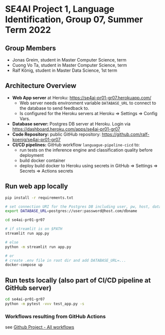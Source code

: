 # SE4AI Project 1, Language Identification, Group 07, Summer Term 2022 

## Group Members
* Jonas Greim, student in Master Computer Science,  term
* Cuong Vo Ta, student in Master  Computer Science, term
* Ralf König, student in Master Data Science, 1st term

## Architecture Overview
* **Web App server** at Heroku: https://se4ai-pr01-gr07.herokuapp.com/
  * Web server needs environment variable `DATABASE_URL` to connect to the database to send feedback to.
  * Is configured for the Heroku servers at Heroku => Settings => Config Vars.
* **Database server:** Postgres DB server at Heroku. Login via https://dashboard.heroku.com/apps/se4ai-pr01-gr07
* **Code Repository:** public GitHub repository: https://github.com/ralf-koenig/se4ai-pr01-gr07
* **CI/CD pipelines:** GitHub workflow `languague-pipeline-cicd` to:
  * run tests on the inference engine and classification quality before deployment
  * build docker container
  * deploy build docker to Heroku using secrets in GitHub => Settings => Secrets => Actions secrets

## Run web app locally
```bash
pip install -r requirements.txt

# set connection URI for the Postgres DB including user, pw, host, database
export DATABASE_URL=postgres://user:password@host.com/dbname

cd se4ai-pr01-gr07

# if streamlit is on $PATH
streamlit run app.py  

# else
python -m streamlit run app.py

# or
# create .env file in root dir and add DATABASE_URL=...
docker-compose up
```

## Run tests locally (also part of CI/CD pipeline at GitHub server)

```bash
cd se4ai-pr01-gr07
python -m pytest -vvv test_app.py -s
```

### Workflows resulting from GitHub Actions

see [Github Project - All workflows](https://github.com/ralf-koenig/se4ai-pr01-gr07/actions) 